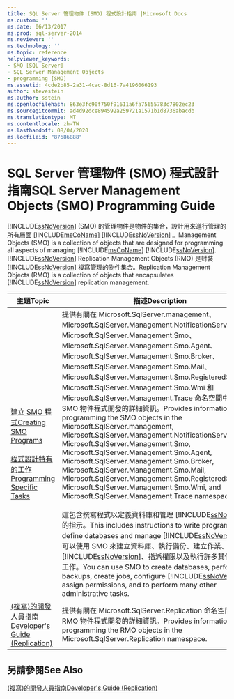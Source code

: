 ```yaml
---
title: SQL Server 管理物件 (SMO) 程式設計指南 |Microsoft Docs
ms.custom: ''
ms.date: 06/13/2017
ms.prod: sql-server-2014
ms.reviewer: ''
ms.technology: ''
ms.topic: reference
helpviewer_keywords:
- SMO [SQL Server]
- SQL Server Management Objects
- programming [SMO]
ms.assetid: 4cde2b85-2a31-4cac-8d16-7a4196066193
author: stevestein
ms.author: sstein
ms.openlocfilehash: 863e3fc90f750f91611a6fa75655783c7802ec23
ms.sourcegitcommit: ad4d92dce894592a259721a1571b1d8736abacdb
ms.translationtype: MT
ms.contentlocale: zh-TW
ms.lasthandoff: 08/04/2020
ms.locfileid: "87686888"
---
```

# <a name="sql-server-management-objects-smo-programming-guide"></a><span data-ttu-id="5c9b7-102">SQL Server 管理物件 (SMO) 程式設計指南</span><span class="sxs-lookup"><span data-stu-id="5c9b7-102">SQL Server Management Objects (SMO) Programming Guide</span></span>
  [!INCLUDE[ssNoVersion](../../includes/ssnoversion-md.md)] <span data-ttu-id="5c9b7-103">(SMO) 的管理物件是物件的集合，設計用來進行管理的所有層面 [!INCLUDE[msCoName](../../includes/msconame-md.md)] [!INCLUDE[ssNoVersion](../../includes/ssnoversion-md.md)] 。</span><span class="sxs-lookup"><span data-stu-id="5c9b7-103">Management Objects (SMO) is a collection of objects that are designed for programming all aspects of managing [!INCLUDE[msCoName](../../includes/msconame-md.md)] [!INCLUDE[ssNoVersion](../../includes/ssnoversion-md.md)].</span></span> [!INCLUDE[ssNoVersion](../../includes/ssnoversion-md.md)] <span data-ttu-id="5c9b7-104">Replication Management Objects (RMO) 是封裝 [!INCLUDE[ssNoVersion](../../includes/ssnoversion-md.md)] 複寫管理的物件集合。</span><span class="sxs-lookup"><span data-stu-id="5c9b7-104">Replication Management Objects (RMO) is a collection of objects that encapsulates [!INCLUDE[ssNoVersion](../../includes/ssnoversion-md.md)] replication management.</span></span>  
  
|<span data-ttu-id="5c9b7-105">主題</span><span class="sxs-lookup"><span data-stu-id="5c9b7-105">Topic</span></span>|<span data-ttu-id="5c9b7-106">描述</span><span class="sxs-lookup"><span data-stu-id="5c9b7-106">Description</span></span>|  
|-----------|-----------------|  
|[<span data-ttu-id="5c9b7-107">建立 SMO 程式</span><span class="sxs-lookup"><span data-stu-id="5c9b7-107">Creating SMO Programs</span></span>](create-program/creating-smo-programs.md)<br /><br /> [<span data-ttu-id="5c9b7-108">程式設計特有的工作</span><span class="sxs-lookup"><span data-stu-id="5c9b7-108">Programming Specific Tasks</span></span>](tasks/programming-specific-tasks.md)|<span data-ttu-id="5c9b7-109">提供有關在 Microsoft.SqlServer.management、Microsoft.SqlServer.Management.NotificationServices、Microsoft.SqlServer.Management.Smo、Microsoft.SqlServer.Management.Smo.Agent、Microsoft.SqlServer.Management.Smo.Broker、Microsoft.SqlServer.Management.Smo.Mail、Microsoft.SqlServer.Management.Smo.RegisteredServers、Microsoft.SqlServer.Management.Smo.Wmi 和 Microsoft.SqlServer.Management.Trace 命名空間中，進行 SMO 物件程式開發的詳細資訊。</span><span class="sxs-lookup"><span data-stu-id="5c9b7-109">Provides information about programming the SMO objects in the Microsoft.SqlServer.management, Microsoft.SqlServer.Management.NotificationServices, Microsoft.SqlServer.Management.Smo, Microsoft.SqlServer.Management.Smo.Agent, Microsoft.SqlServer.Management.Smo.Broker, Microsoft.SqlServer.Management.Smo.Mail, Microsoft.SqlServer.Management.Smo.RegisteredServers, Microsoft.SqlServer.Management.Smo.Wmi, and Microsoft.SqlServer.Management.Trace namespaces.</span></span><br /><br /> <span data-ttu-id="5c9b7-110">這包含撰寫程式以定義資料庫和管理 [!INCLUDE[ssNoVersion](../../includes/ssnoversion-md.md)] 的指示。</span><span class="sxs-lookup"><span data-stu-id="5c9b7-110">This includes instructions to write programs that define databases and manage [!INCLUDE[ssNoVersion](../../includes/ssnoversion-md.md)].</span></span> <span data-ttu-id="5c9b7-111">您可以使用 SMO 來建立資料庫、執行備份、建立作業、設定 [!INCLUDE[ssNoVersion](../../includes/ssnoversion-md.md)]、指派權限以及執行許多其他的管理工作。</span><span class="sxs-lookup"><span data-stu-id="5c9b7-111">You can use SMO to create databases, perform backups, create jobs, configure [!INCLUDE[ssNoVersion](../../includes/ssnoversion-md.md)], assign permissions, and to perform many other administrative tasks.</span></span>|  
|[<span data-ttu-id="5c9b7-112">&#40;複寫&#41;的開發人員指南</span><span class="sxs-lookup"><span data-stu-id="5c9b7-112">Developer's Guide &#40;Replication&#41;</span></span>](../replication/concepts/replication-developer-documentation.md)|<span data-ttu-id="5c9b7-113">提供有關在 Microsoft.SqlServer.Replication 命名空間中進行 RMO 物件程式開發的詳細資訊。</span><span class="sxs-lookup"><span data-stu-id="5c9b7-113">Provides information about programming the RMO objects in the Microsoft.SqlServer.Replication namespace.</span></span>|  
  
## <a name="see-also"></a><span data-ttu-id="5c9b7-114">另請參閱</span><span class="sxs-lookup"><span data-stu-id="5c9b7-114">See Also</span></span>  
 [<span data-ttu-id="5c9b7-115">&#40;複寫&#41;的開發人員指南</span><span class="sxs-lookup"><span data-stu-id="5c9b7-115">Developer's Guide &#40;Replication&#41;</span></span>](../replication/concepts/replication-developer-documentation.md)  
  
  
